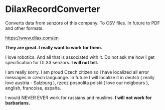 # DilaxRecordConverter

Converts data from senzors of this company. To CSV files. In future to PDF and other formats.

https://www.dilax.com/en

**They are great. I really want to work for them.** 

I love robotics. And all that is associated with it. 
Do not ask me how I get specification for DLX3 senzors. **I will not tell.**

I am really sorry. I am proud Czech citizen so I have localized all error messages in czech languange. In future I will localize it in deutsh ( really love austria - Salzburg ), rzecz pospolita polski ( love our neigbours ), english, francoise, espaňa.

I would NEVER EVER work for russians and muslims. **I will not work for barbarians.**
